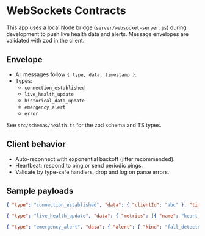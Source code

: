 # WebSockets Contracts

This app uses a local Node bridge (`server/websocket-server.js`) during development to push live health data and alerts. Message envelopes are validated with zod in the client.

## Envelope

- All messages follow `{ type, data, timestamp }`.
- Types:
  - `connection_established`
  - `live_health_update`
  - `historical_data_update`
  - `emergency_alert`
  - `error`

See `src/schemas/health.ts` for the zod schema and TS types.

## Client behavior

- Auto-reconnect with exponential backoff (jitter recommended).
- Heartbeat: respond to ping or send periodic pings.
- Validate by type-safe handlers, drop and log on parse errors.

## Sample payloads

```json
{ "type": "connection_established", "data": { "clientId": "abc" }, "timestamp": 1712345678 }
```

```json
{ "type": "live_health_update", "data": { "metrics": [{ "name": "heart_rate", "value": 72, "unit": "bpm" }] }, "timestamp": 1712345680 }
```

```json
{ "type": "emergency_alert", "data": { "alert": { "kind": "fall_detected", "severity": "high", "message": "Possible fall detected" } }, "timestamp": 1712345690 }
```
